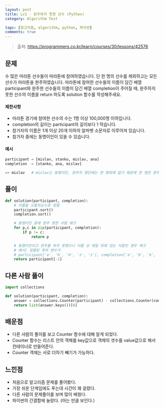 ```yaml
---
layout: post
title: Lv1 - 완주하지 못한 선수 (Python)
category: Algorithm Test

tags: [알고리즘, algorithm, python, 파이썬]
comments: true
---
```

> 출처: https://programmers.co.kr/learn/courses/30/lessons/42576

## 문제
수 많은 마라톤 선수들이 마라톤에 참여하였습니다. 단 한 명의 선수를 제외하고는 모든 선수가 마라톤을 완주하였습니다.
마라톤에 참여한 선수들의 이름이 담긴 배열 participant와 완주한 선수들의 이름이 담긴 배열 completion이 주어질 때, 완주하지 못한 선수의 이름을 return 하도록 solution 함수를 작성해주세요.

#### 제한사항
- 마라톤 경기에 참여한 선수의 수는 1명 이상 100,000명 이하입니다.
- completion의 길이는 participant의 길이보다 1 작습니다.
- 참가자의 이름은 1개 이상 20개 이하의 알파벳 소문자로 이루어져 있습니다.
- 참가자 중에는 동명이인이 있을 수 있습니다.

#### 예시
```python
participant = [mislav, stanko, mislav, ana]
completion	= [stanko, ana, mislav]

=> mislav   # mislav는 동명이인, 완주자 명단에는 한 명밖에 없기 때문에 한 명은 완주하지 못함.
```

## 풀이
```python
def solution(participant, completion):
    # 이름을 오름차순으로 정렬
    participant.sort()
    completion.sort()

    # 동명이인 중에 완주 못한 사람 체크
    for p,c in zip(participant, completion):
        if p != c:
            return p

    # 동명이인이고 완주를 하지 못했으나 이름 상 제일 뒤에 있는 사람인 경우 체크
    # 예시) 정렬된 후의 변수가 
    # participant['a', 'b', 'b', 'z', 'z'], completion['a', 'b', 'b', 'z'] 인 경우
    return participant[-1]
```

## 다른 사람 풀이
```python
import collections

def solution(participant, completion):
    answer = collections.Counter(participant) - collections.Counter(completion)
    return list(answer.keys())[0]
```


## 배운점
- 다른 사람의 풀이를 보고 Counter 함수에 대해 알게 되었다.
- Counter 함수는 리스트 안의 객체를 key값으로 객체의 갯수를 value값으로 해서 컨테이너로 만들어준다.
- Counter 객체는 서로 더하기 빼기가 가능하다.

## 느낀점
- 처음으로 알고리즘 문제를 풀어봤다.
- 가장 쉬운 단계임에도 푸는데 시간이 꽤 걸렸다.
- 다른 사람의 문제풀이를 보며 많이 배웠다.
- 파이썬의 간결함에 놀랐다. (아는 만큼 보인다.)

